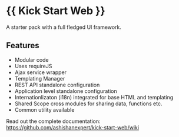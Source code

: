 # {{ Kick Start Web }}
A starter pack with a full fledged UI framework.

## Features
* Modular code
* Uses requireJS
* Ajax service wrapper
* Templating Manager
* REST API standalone configuration
* Application level standalone configuration
* Internationlizaton (i18n) integrated for base HTML and templating
* Shared Scope cross modules for sharing data, functions etc.
* Common utility available

Read out the complete documentation: https://github.com/ashishanexpert/kick-start-web/wiki
